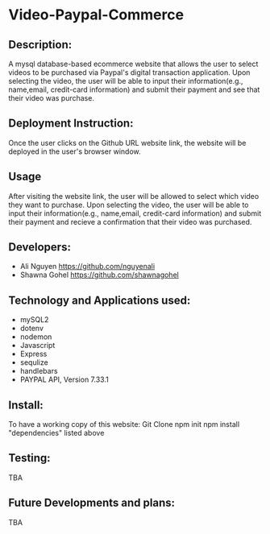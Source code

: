 # Video-Paypal-Commerce

<screenshot here>


## Description:

A mysql database-based ecommerce website that allows the user to select videos to be purchased via Paypal's digital transaction application. Upon selecting the video, the user will be able to input their information(e.g., name,email, credit-card information) and submit their payment and see that their video was purchase.

## Deployment Instruction:

Once the user clicks on the Github URL website link, the website will be deployed in the user's browser window.

## Usage

After visiting the website link, the user will be allowed to select which video they want to purchase. Upon selecting the video, the user will be able to input their information(e.g., name,email, credit-card information) and submit their payment and recieve a confirmation that their video was purchased.

## Developers:
* Ali Nguyen    https://github.com/nguyenali
* Shawna Gohel  https://github.com/shawnagohel

## Technology and Applications used:
* mySQL2
* dotenv
* nodemon
* Javascript
* Express
* sequlize
* handlebars
* PAYPAL API, Version 7.33.1


## Install:
To have a working copy of this website:
Git Clone
npm init
npm install "dependencies" listed above

## Testing:

TBA 


## Future Developments and plans:

TBA 

